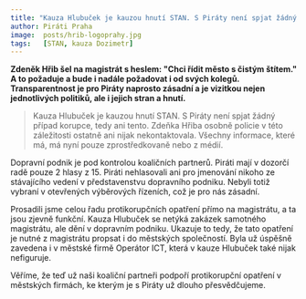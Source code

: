 ```yaml
---
title: "Kauza Hlubuček je kauzou hnutí STAN. S Piráty není spjat žádný případ korupce"
author: Piráti Praha
image: 	posts/hrib-logoprahy.jpg
tags:   [STAN, kauza Dozimetr]
---
```


**Zdeněk Hřib šel na magistrát s heslem: "Chci řídit město s čistým štítem." A to požaduje a bude i nadále požadovat i od svých kolegů. Transparentnost je pro Piráty naprosto zásadní a je vizitkou nejen jednotlivých politiků, ale i jejich stran a hnutí.**

>Kauza Hlubuček je kauzou hnutí STAN. S Piráty není spjat žádný případ korupce, tedy ani tento. Zdeňka Hřiba osobně policie v této záležitosti ostatně ani nijak nekontaktovala. Všechny informace, které má, má nyní pouze zprostředkovaně nebo z médií.

Dopravní podnik je pod kontrolou koaličních partnerů. Piráti mají v dozorčí radě pouze 2 hlasy z 15. Piráti nehlasovali ani pro jmenování nikoho ze stávajícího vedení v představenstvu dopravního podniku. Nebyli totiž vybraní v otevřených výběrových řízeních, což je pro nás zásadní.

Prosadili jsme celou řadu protikorupčních opatření přímo na magistrátu, a ta jsou zjevně funkční. Kauza Hlubuček se netýká zakázek samotného magistrátu, ale dění v dopravním podniku. Ukazuje to tedy, že tato opatření je nutné z magistrátu propsat i do městských společností. Byla už úspěšně zavedena i v městské firmě Operátor ICT, která v kauze Hlubuček také nijak nefiguruje.

Věříme, že teď už naši koaliční partneři podpoří protikorupční opatření v městských firmách, ke kterým je s Piráty už dlouho přesvědčujeme.
